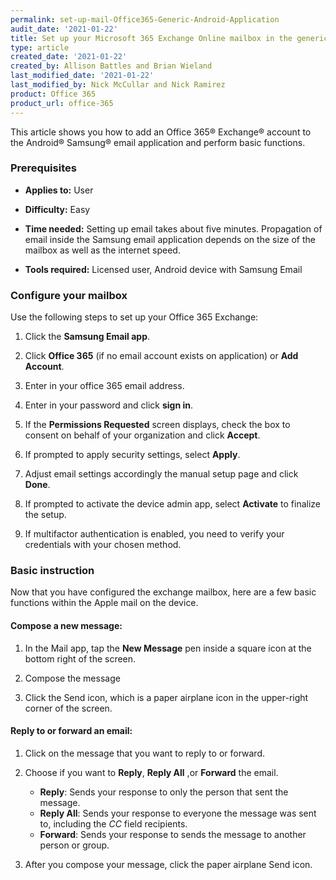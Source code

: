 ```yaml
---
permalink: set-up-mail-Office365-Generic-Android-Application
audit_date: '2021-01-22'
title: Set up your Microsoft 365 Exchange Online mailbox in the generic Mail app for Android
type: article
created_date: '2021-01-22'
created_by: Allison Battles and Brian Wieland
last_modified_date: '2021-01-22'
last_modified_by: Nick McCullar and Nick Ramirez
product: Office 365
product_url: office-365
---
```


This article shows you how to add an Office 365&reg; Exchange&reg; account to the Android&reg; Samsung&reg; email
application and perform basic functions.

### Prerequisites

- **Applies to:** User

- **Difficulty:** Easy

- **Time needed:** Setting up email takes about five minutes. Propagation of email inside the Samsung email application
  depends on the size of the mailbox as well as the internet speed.

- **Tools required:** Licensed user, Android device with Samsung Email

### Configure your mailbox

Use the following steps to set up your Office 365 Exchange:

1. Click the **Samsung Email app**.

2. Click **Office 365** (if no email account exists on application) or **Add Account**.

3. Enter in your office 365 email address.

4. Enter in your password and click **sign in**.

5. If the **Permissions Requested** screen displays, check the box to consent on behalf of your organization and click **Accept**.

6. If prompted to apply security settings, select **Apply**.

7. Adjust email settings accordingly the manual setup page and click **Done**.

8. If prompted to activate the device admin app, select **Activate** to finalize the setup.

9. If multifactor authentication is enabled, you need to verify your credentials with your chosen method.

### Basic instruction

Now that you have configured the exchange mailbox, here are a few basic functions within the Apple mail on the device.

#### Compose a new message:

1. In the Mail app, tap the **New Message** pen inside a square icon at the bottom right of the screen. 

2. Compose the message

3. Click the Send icon, which is a paper airplane icon in the upper-right corner of the screen.

#### Reply to or forward an email:

1. Click on the message that you want to reply to or forward.

2. Choose if you want to  **Reply**, **Reply All** ,or **Forward** the email. 

   - **Reply**: Sends your response to only the person that sent the message.
   - **Reply All**: Sends your response to everyone the message was sent to, including the *CC* field recipients.
   - **Forward**: Sends your response to sends the message to another person or group.

3. After you compose your message, click the paper airplane Send icon.
